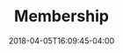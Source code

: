 ---
title: "Membership"
headline: "Shape the Future of Jakarta™ EE"
date: 2018-04-05T16:09:45-04:00
description: "Participate in an open process to shape Jakarta™ EE, the future of Cloud Native Java."
hide_page_title: "true"
links: [[href: "/membership/members", text: "Explore Members"], [href: "#benefits", text: "Membership Benefits"], [href: "https://accounts.eclipse.org/contact/membership/jakarta-ee", text: "Join Jakarta™ EE"]]
---